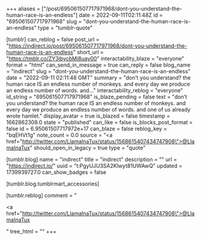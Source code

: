 +++
aliases = ["/post/695061507717971968/dont-you-understand-the-human-race-is-an-endless"]
date = 2022-09-11T02:11:48Z
id = "695061507717971968"
slug = "dont-you-understand-the-human-race-is-an-endless"
type = "tumblr-quote"

[tumblr]
can_reblog = false
post_url = "https://indirect.io/post/695061507717971968/dont-you-understand-the-human-race-is-an-endless"
short_url = "https://tmblr.co/ZY3jbycbMi8uay00"
interactability_blaze = "everyone"
format = "html"
can_send_in_message = true
can_reply = false
blog_name = "indirect"
slug = "dont-you-understand-the-human-race-is-an-endless"
date = "2022-09-11 02:11:48 GMT"
summary = "don’t you understand? the human race IS an endless number of monkeys. and every day we produce an endless number of words. and..."
interactability_reblog = "everyone"
id_string = "695061507717971968"
is_blaze_pending = false
text = "don&rsquo;t you understand? the human race IS an endless number of monkeys. and every day we produce an endless number of words. and one of us already wrote hamlet."
display_avatar = true
is_blazed = false
timestamp = 1662862308.0
state = "published"
can_like = false
is_blocks_post_format = false
id = 6.95061507717972e+17
can_blaze = false
reblog_key = "bqEHVt1g"
note_count = 0.0
source = "<a href=\"http://twitter.com/LlamaInaTux/status/1568615407434747908\">@LlamaInaTux</a>"
should_open_in_legacy = true
type = "quote"

[tumblr.blog]
name = "indirect"
title = "indirect"
description = ""
url = "https://indirect.io/"
uuid = "t:PgyUJU3SA2Klwyt81UWAwQ"
updated = 1739939727.0
can_show_badges = false

[tumblr.blog.tumblrmart_accessories]

[tumblr.reblog]
comment = "<p><a href=\"http://twitter.com/LlamaInaTux/status/1568615407434747908\">@LlamaInaTux</a></p>"
tree_html = ""
+++
